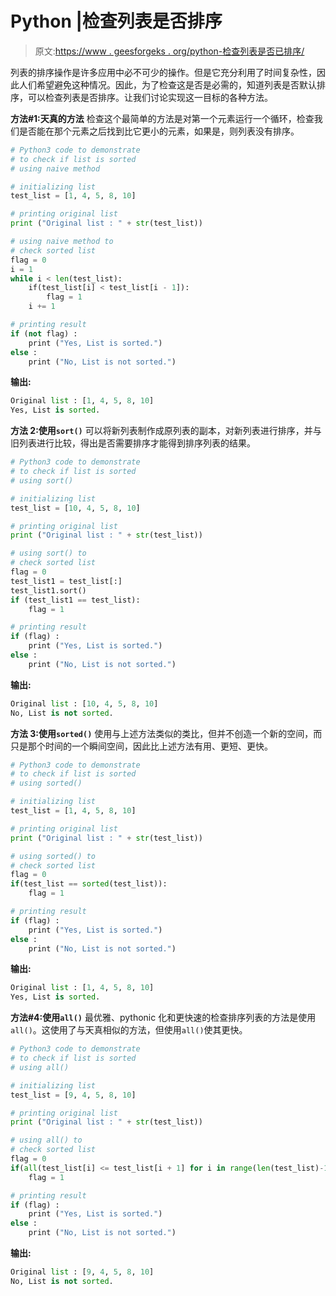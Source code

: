# Python |检查列表是否排序

> 原文:[https://www . geesforgeks . org/python-检查列表是否已排序/](https://www.geeksforgeeks.org/python-check-if-list-is-sorted-or-not/)

列表的排序操作是许多应用中必不可少的操作。但是它充分利用了时间复杂性，因此人们希望避免这种情况。因此，为了检查这是否是必需的，知道列表是否默认排序，可以检查列表是否排序。让我们讨论实现这一目标的各种方法。

**方法#1:天真的方法**
检查这个最简单的方法是对第一个元素运行一个循环，检查我们是否能在那个元素之后找到比它更小的元素，如果是，则列表没有排序。

```py
# Python3 code to demonstrate 
# to check if list is sorted
# using naive method 

# initializing list
test_list = [1, 4, 5, 8, 10]

# printing original list 
print ("Original list : " + str(test_list))

# using naive method to 
# check sorted list 
flag = 0
i = 1
while i < len(test_list):
    if(test_list[i] < test_list[i - 1]):
        flag = 1
    i += 1

# printing result
if (not flag) :
    print ("Yes, List is sorted.")
else :
    print ("No, List is not sorted.")
```

**输出:**

```py
Original list : [1, 4, 5, 8, 10]
Yes, List is sorted.

```

**方法 2:使用`sort()`**
可以将新列表制作成原列表的副本，对新列表进行排序，并与旧列表进行比较，得出是否需要排序才能得到排序列表的结果。

```py
# Python3 code to demonstrate 
# to check if list is sorted
# using sort()

# initializing list
test_list = [10, 4, 5, 8, 10]

# printing original list 
print ("Original list : " + str(test_list))

# using sort() to 
# check sorted list 
flag = 0
test_list1 = test_list[:]
test_list1.sort()
if (test_list1 == test_list):
    flag = 1

# printing result
if (flag) :
    print ("Yes, List is sorted.")
else :
    print ("No, List is not sorted.")
```

**输出:**

```py
Original list : [10, 4, 5, 8, 10]
No, List is not sorted.

```

**方法 3:使用`sorted()`**
使用与上述方法类似的类比，但并不创造一个新的空间，而只是那个时间的一个瞬间空间，因此比上述方法有用、更短、更快。

```py
# Python3 code to demonstrate 
# to check if list is sorted
# using sorted()

# initializing list
test_list = [1, 4, 5, 8, 10]

# printing original list 
print ("Original list : " + str(test_list))

# using sorted() to 
# check sorted list 
flag = 0
if(test_list == sorted(test_list)):
    flag = 1

# printing result
if (flag) :
    print ("Yes, List is sorted.")
else :
    print ("No, List is not sorted.")
```

**输出:**

```py
Original list : [1, 4, 5, 8, 10]
Yes, List is sorted.

```

**方法#4:使用`all()`**
最优雅、pythonic 化和更快速的检查排序列表的方法是使用`all()`。这使用了与天真相似的方法，但使用`all()`使其更快。

```py
# Python3 code to demonstrate 
# to check if list is sorted
# using all()

# initializing list
test_list = [9, 4, 5, 8, 10]

# printing original list 
print ("Original list : " + str(test_list))

# using all() to 
# check sorted list 
flag = 0
if(all(test_list[i] <= test_list[i + 1] for i in range(len(test_list)-1))):
    flag = 1

# printing result
if (flag) :
    print ("Yes, List is sorted.")
else :
    print ("No, List is not sorted.")
```

**输出:**

```py
Original list : [9, 4, 5, 8, 10]
No, List is not sorted.

```